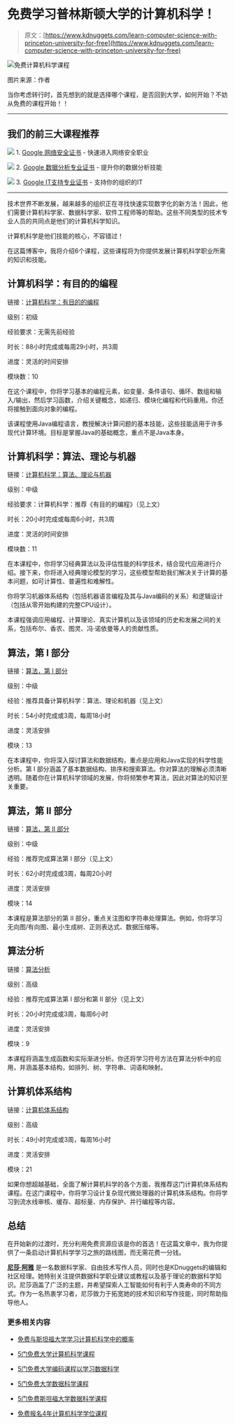 # 免费学习普林斯顿大学的计算机科学！

> 原文：[https://www.kdnuggets.com/learn-computer-science-with-princeton-university-for-free](https://www.kdnuggets.com/learn-computer-science-with-princeton-university-for-free)

![免费计算机科学课程](../Images/b3a0d0bf1fb67a4c0d9ec432e4efb10f.png)

图片来源：作者

当你考虑转行时，首先想到的就是选择哪个课程，是否回到大学，如何开始？不妨从免费的课程开始！！

* * *

## 我们的前三大课程推荐

![](../Images/0244c01ba9267c002ef39d4907e0b8fb.png) 1. [Google 网络安全证书](https://www.kdnuggets.com/google-cybersecurity) - 快速进入网络安全职业

![](../Images/e225c49c3c91745821c8c0368bf04711.png) 2. [Google 数据分析专业证书](https://www.kdnuggets.com/google-data-analytics) - 提升你的数据分析技能

![](../Images/0244c01ba9267c002ef39d4907e0b8fb.png) 3. [Google IT支持专业证书](https://www.kdnuggets.com/google-itsupport) - 支持你的组织的IT

* * *

技术世界不断发展，越来越多的组织正在寻找快速实现数字化的新方法！因此，他们需要计算机科学家、数据科学家、软件工程师等的帮助。这些不同类型的技术专业人员的共同点是他们的计算机科学知识。

计算机科学是他们技能的核心，不容错过！

在这篇博客中，我将介绍6个课程，这些课程将为你提供发展计算机科学职业所需的知识和技能。

## 计算机科学：有目的的编程

链接：[计算机科学：有目的的编程](https://imp.i384100.net/4P4y1L)

级别：初级

经验要求：无需先前经验

时长：88小时完成或每周29小时，共3周

进度：灵活的时间安排

模块数：10

在这个课程中，你将学习基本的编程元素，如变量、条件语句、循环、数组和输入/输出，然后学习函数，介绍关键概念，如递归、模块化编程和代码重用。你还将接触到面向对象的编程。

该课程使用Java编程语言，教授解决计算问题的基本技能，这些技能适用于许多现代计算环境。目标是掌握Java的基础概念，重点不是Java本身。

## 计算机科学：算法、理论与机器

链接：[计算机科学：算法、理论与机器](https://imp.i384100.net/QykA59)

级别：中级

经验要求：计算机科学：推荐《有目的的编程》（见上文）

时长：20小时完成或每周6小时，共3周

进度：灵活的时间安排

模块数：11

在本课程中，你将学习经典算法以及评估性能的科学技术，结合现代应用进行介绍。接下来，你将进入经典理论模型的学习，这些模型帮助我们解决关于计算的基本问题，如可计算性、普遍性和难解性。

你将学习机器体系结构（包括机器语言编程及其与Java编码的关系）和逻辑设计（包括从零开始构建的完整CPU设计）。

本课程强调应用编程、计算理论、真实计算机以及该领域的历史和发展之间的关系，包括布尔、香农、图灵、冯·诺依曼等人的贡献性质。

## 算法，第 I 部分

链接：[算法，第 I 部分](https://imp.i384100.net/eKme66)

级别：中级

经验：推荐具备计算机科学：算法、理论和机器（见上文）

时长：54小时完成或3周，每周18小时

进度：灵活安排

模块：13

在本课程中，你将深入探讨算法和数据结构，重点是应用和Java实现的科学性能分析。第 I 部分涵盖了基本数据结构、排序和搜索算法。你对算法的理解必须清晰透明。随着你在计算机科学领域的发展，你将频繁参考算法，因此对算法的知识至关重要。

## 算法，第 II 部分

链接：[算法，第 II 部分](https://imp.i384100.net/Vm1AGJ)

级别：中级

经验：推荐完成算法第 I 部分（见上文）

时长：62小时完成或3周，每周20小时

进度：灵活安排

模块：14

本课程是算法部分的第 II 部分，重点关注图和字符串处理算法。例如，你将学习无向图/有向图、最小生成树、正则表达式、数据压缩等。

## 算法分析

链接：[算法分析](https://imp.i384100.net/0Z4yWY)

级别：高级

经验：推荐完成算法第 I 部分和第 II 部分（见上文）

时长：20小时完成或3周，每周6小时

进度：灵活安排

模块：9

本课程将涵盖生成函数和实际渐进分析。你还将学习符号方法在算法分析中的应用，并涵盖基本结构，如排列、树、字符串、词语和映射。

## 计算机体系结构

链接：[计算机体系结构](https://imp.i384100.net/214yEM)

级别：高级

时长：49小时完成或3周，每周16小时

进度：灵活安排

模块：21

如果你想超越基础，全面了解计算机科学的各个方面，我推荐这门计算机体系结构课程。在这门课程中，你将学习设计复杂现代微处理器的计算机体系结构。你将学习到流水线审核、缓存、超标量、内存保护、并行编程等内容。

## 总结

在开始新的过渡时，充分利用免费资源应该是你的首选！在这篇文章中，我为你提供了一条启动计算机科学学习之旅的路线图，而无需花费一分钱。

[](https://www.linkedin.com/in/nisha-arya-ahmed/)****[尼莎·阿雅](https://www.linkedin.com/in/nisha-arya-ahmed/)**** 是一名数据科学家、自由技术写作人员，同时也是KDnuggets的编辑和社区经理。她特别关注提供数据科学职业建议或教程以及基于理论的数据科学知识。尼莎涵盖了广泛的主题，并希望探索人工智能如何有利于人类寿命的不同方式。作为一名热衷学习者，尼莎致力于拓宽她的技术知识和写作技能，同时帮助指导他人。

### 更多相关内容

+   [免费与斯坦福大学学习计算机科学中的概率](https://www.kdnuggets.com/learn-probability-in-computer-science-with-stanford-university-for-free)

+   [5门免费大学计算机科学课程](https://www.kdnuggets.com/5-free-university-courses-to-learn-computer-science)

+   [5门免费大学编码课程以学习数据科学](https://www.kdnuggets.com/5-free-university-courses-to-learn-coding-for-data-science)

+   [5门免费大学数据科学课程](https://www.kdnuggets.com/5-free-university-courses-to-learn-data-science)

+   [5门免费斯坦福大学数据科学课程](https://www.kdnuggets.com/5-free-stanford-university-courses-to-learn-data-science)

+   [免费报名4年计算机科学学位课程](https://www.kdnuggets.com/enroll-in-a-4-year-computer-science-degree-program-for-free)
